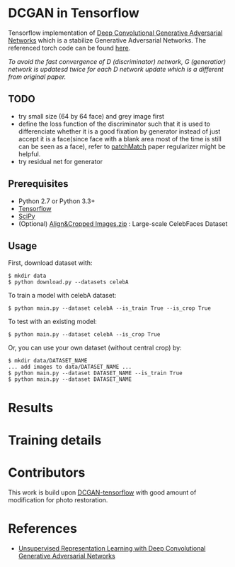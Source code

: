 DCGAN in Tensorflow
====================
Tensorflow implementation of [Deep Convolutional Generative Adversarial Networks](http://arxiv.org/abs/1511.06434) which is a stabilize Generative Adversarial Networks. The referenced torch code can be found [here](https://github.com/soumith/dcgan.torch).

*To avoid the fast convergence of D (discriminator) network, G (generatior) network is updatesd twice for each D network update which is a different from original paper.*

## TODO
* try small size (64 by 64 face) and grey image first 
* define the  loss function of the discriminator such that it is used to differenciate whether it is a good fixation by generator instead of just accept it is a face(since face with a blank area most of the time is still can be seen as a face), refer to [patchMatch](http://gfx.cs.princeton.edu/gfx/pubs/Barnes_2009_PAR/patchmatch.pdf) paper regularizer might be helpful.
* try residual net for generator

Prerequisites
-------------
- Python 2.7 or Python 3.3+
- [Tensorflow](https://www.tensorflow.org/)
- [SciPy](http://www.scipy.org/install.html)
- (Optional) [Align&Cropped Images.zip](http://mmlab.ie.cuhk.edu.hk/projects/CelebA.html) : Large-scale CelebFaces Dataset

Usage
-----
First, download dataset with:

    $ mkdir data
    $ python download.py --datasets celebA

To train a model with celebA dataset:

    $ python main.py --dataset celebA --is_train True --is_crop True

To test with an existing model:

    $ python main.py --dataset celebA --is_crop True

Or, you can use your own dataset (without central crop) by:

    $ mkdir data/DATASET_NAME
    ... add images to data/DATASET_NAME ...
    $ python main.py --dataset DATASET_NAME --is_train True
    $ python main.py --dataset DATASET_NAME


# Results


# Training details

# Contributors
This work is build upon [DCGAN-tensorflow](https://github.com/carpedm20/DCGAN-tensorflow) with good amount of modification for photo restoration.

# References
 * [Unsupervised Representation Learning with Deep Convolutional Generative Adversarial Networks](https://github.com/Newmu/dcgan_code)
 
